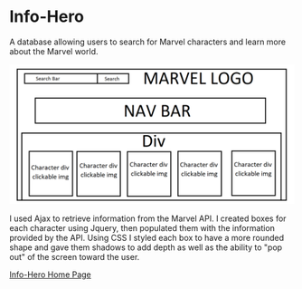 # Info-Hero

A database allowing users to search for Marvel characters and learn more about the Marvel world.

![Wireframe](Images/MarvelWireFrame.png)

I used Ajax to retrieve information from the Marvel API. I created boxes for each character using Jquery, then populated them with the information provided by the API. Using CSS I styled each box to have a more rounded shape and gave them shadows to add depth as well as the ability to "pop out" of the screen toward the user.


<a href="DerrickJFoster.github.io">Info-Hero Home Page</a>
